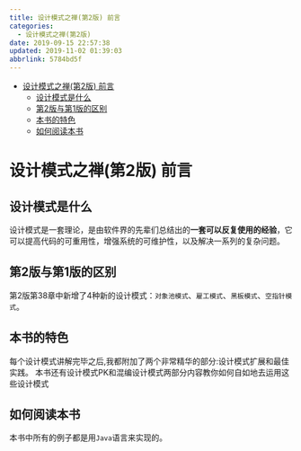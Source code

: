 ```yaml
---
title: 设计模式之禅(第2版) 前言
categories: 
  - 设计模式之禅(第2版)
date: 2019-09-15 22:57:38
updated: 2019-11-02 01:39:03
abbrlink: 5784bd5f
---
```

- [设计模式之禅(第2版) 前言](/ReadingNotes/5784bd5f/#设计模式之禅-第2版-前言)
    - [设计模式是什么](/ReadingNotes/5784bd5f/#设计模式是什么)
    - [第2版与第1版的区别](/ReadingNotes/5784bd5f/#第2版与第1版的区别)
    - [本书的特色](/ReadingNotes/5784bd5f/#本书的特色)
    - [如何阅读本书](/ReadingNotes/5784bd5f/#如何阅读本书)

<!--more-->
<script src="https://cdn.bootcss.com/jquery/3.4.0/jquery.slim.min.js"></script>
<script>$(document).ready(function () {$(".post-body > ul:nth-child(1)").hide();});</script>

<!--end-->
<!--SSTStart-->
# 设计模式之禅(第2版) 前言 #
## 设计模式是什么 ##
设计模式是一套理论，是由软件界的先辈们总结出的**一套可以反复使用的经验**，它可以提高代码的可重用性，增强系统的可维护性，以及解决一系列的复杂问题。

## 第2版与第1版的区别 ##
第2版第38章中新增了4种新的设计模式：`对象池模式`、`雇工模式`、`黑板模式`、`空指针模式`。
## 本书的特色 ##
每个设计模式讲解完毕之后,我都附加了两个非常精华的部分:设计模式扩展和最佳实践。
本书还有设计模式PK和混编设计模式两部分内容教你如何自如地去运用这些设计模式
## 如何阅读本书 ##
本书中所有的例子都是用`Java`语言来实现的。
<!--SSTStop-->

